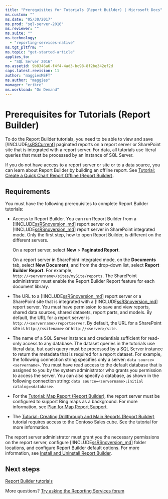 ```yaml
---
title: "Prerequisites for Tutorials (Report Builder) | Microsoft Docs"
ms.custom: ""
ms.date: "05/30/2017"
ms.prod: "sql-server-2016"
ms.reviewer: ""
ms.suite: ""
ms.technology: 
  - "reporting-services-native"
ms.tgt_pltfrm: ""
ms.topic: "get-started-article"
applies_to: 
  - "SQL Server 2016"
ms.assetid: 9b8346a6-f4f4-4ad3-bc98-8f2be342ef2d
caps.latest.revision: 11
author: "maggiesMSFT"
ms.author: "maggies"
manager: "erikre"
ms.workload: "On Demand"
---
```


# Prerequisites for Tutorials (Report Builder)

To do the Report Builder tutorials, you need to be able to view and save [!INCLUDE[ssRSCurrent](../includes/ssrscurrent-md.md)] paginated reports on a report server or SharePoint site that is integrated with a report server. For data, all tutorials use literal queries that must be processed by an instance of SQL Server.  
  
If you do not have access to a report server or site or to a data source, you can learn about Report Builder by building an offline report. See [Tutorial: Create a Quick Chart Report Offline &#40;Report Builder&#41;](../reporting-services/report-builder/tutorial-create-a-quick-chart-report-offline-report-builder.md).  

## Requirements

You must have the following prerequisites to complete Report Builder tutorials:  
  
-   Access to Report Builder. You can run Report Builder from a [!INCLUDE[ssRSnoversion_md](../includes/ssrsnoversion-md.md)] report server or a [!INCLUDE[ssRSnoversion_md](../includes/ssrsnoversion-md.md)] report server in SharePoint integrated mode. Only the first step, how to open Report Builder, is different on the different servers.  
  
    On a report server, select **New** > **Paginated Report**.
  
    On a report server in SharePoint integrated mode, on the **Documents** tab, select **New Document**, and from the drop-down list, select **Report Builder Report**. For example, `http://<servername>/sites/mySite/reports`. The SharePoint administrator must enable the Report Builder Report feature for each document library.  
  
-   The URL to a [!INCLUDE[ssRSnoversion_md](../includes/ssrsnoversion-md.md)] report server or a SharePoint site that is integrated with a [!INCLUDE[ssRSnoversion_md](../includes/ssrsnoversion-md.md)] report server. You must have permission to save and view reports, shared data sources, shared datasets, report parts, and models. By default, the URL for a report server is `http://<servername>/reportserver`. By default, the URL for a SharePoint site is `http://<sitename>` or `http://<server>/site`.  
  
-   The name of a SQL Server instance and credentials sufficient for read-only access to any database. The dataset queries in the tutorials use literal data, but each query must be processed by a SQL Server instance to return the metadata that is required for a report dataset. For example, the following connection string specifies only a server: `data source=<servername>`. You must have read access to the default database that is assigned to you by the system administrator who grants you permission to access the server. You can also specify a database, as shown in the following connection string: `data source=<servername>;initial catalog=<database>`.  
  
-   For the [Tutorial: Map Report (Report Builder)](Tutorial:%20Map%20Report%20\(Report%20Builder\).md), the report server must be configured to support Bing maps as a background. For more information, see [Plan for Map Report Support](http://msdn.microsoft.com/en-us/5ddc97a7-7ee5-475d-bc49-3b814dce7e19).   

-   The [Tutorial: Creating Drillthrough and Main Reports (Report Builder)](Tutorial:%20Creating%20Drillthrough%20and%20Main%20Reports%20\(Report%20Builder\).md) tutorial requires access to the Contoso Sales cube. See the tutorial for more information. 
  
The report server administrator must grant you the necessary permissions on the report server, configure [!INCLUDE[ssRSnoversion_md](../includes/ssrsnoversion-md.md)] folder locations, and configure Report Builder default options. For more information, see [Install and Uninstall Report Builder](http://msdn.microsoft.com/library/2c9a5814-17bf-4947-8fb3-6269e7caa416).  

## Next steps

[Report Builder tutorials](../reporting-services/report-builder-tutorials.md)  

More questions? [Try asking the Reporting Services forum](http://go.microsoft.com/fwlink/?LinkId=620231)
